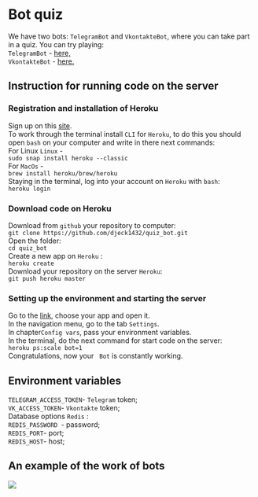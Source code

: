 # Bot quiz
We have two bots: ```TelegramBot``` and ```VkontakteBot```, where you can take part in a quiz. You can try playing:
<br>
 ```TelegramBot``` - <a href='https://t.me/DevmanLesson3_bot'>here,</a>
 <br>
```VkontakteBot``` - <a href='https://vk.com/im?media=&sel=-190053871'>here.</a>

## Instruction for running code on the server

### Registration and installation of Heroku

Sign up on this  <a href='https://signup.heroku.com/dc'>site</a>.
<br>
To work through the terminal install ```CLI``` for ```Heroku```, to do this you should open ``bash`` on your computer and write in there next commands: 
<br>
For Linux  ```Linux``` -<br>
```sudo snap install heroku --classic```
<br>
For ```MacOs``` - <br>
```brew install heroku/brew/heroku```
<br>
Staying in the terminal, log into your account on ```Heroku``` with ```bash```:
<br>
```heroku login```
<br>

### Download code on Heroku

Download from ```github``` your repository to computer:
<br>
```git clone https://github.com/djeck1432/quiz_bot.git```
<br>
Open the folder:
<br>
```cd quiz_bot ```
<br>
Create a new app on ```Heroku``` :
<br>
```heroku create```
<br>
Download your repository on the server ```Heroku```:
<br>
```git push heroku master```
<br>

### Setting up the environment and starting the server

Go to the <a href='https://dashboard.heroku.com/apps'>link</a>, choose your app and open it.
<br>
In the navigation menu, go to the tab ```Settings```.
<br>
In chapter```Config vars```, pass your environment variables.
<br>
In the terminal, do the next command for start code on the server:<br>
```heroku ps:scale bot=1```
<br>
Congratulations, now your `` Bot`` is constantly working.
<a name='env'></a>

## Environment variables 

```TELEGRAM_ACCESS_TOKEN```- ```Telegram``` token;
<br>
```VK_ACCESS_TOKEN```- ```Vkontakte``` token;
<br>
Database options ```Redis``` :
<br>
```REDIS_PASSWORD ```-  password;
<br>
```REDIS_PORT```- port;
<br>
```REDIS_HOST```- host;

## An example of the work of bots

<img src='https://dvmn.org/filer/canonical/1569215494/324/'>
